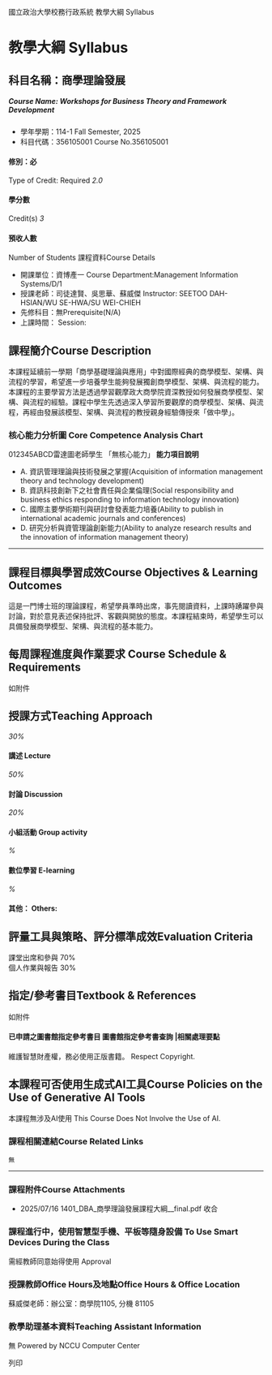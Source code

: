 國立政治大學校務行政系統 教學大綱 Syllabus
# 教學大綱 Syllabus
##  科目名稱：商學理論發展
#####  Course Name: Workshops for Business Theory and Framework Development
  * 學年學期：114-1 Fall Semester, 2025 
  * 科目代碼：356105001 Course No.356105001


#### 修別：必
Type of Credit: Required 
_2.0_
#### 學分數
Credit(s)
_3_
#### 預收人數
Number of Students
課程資料Course Details
  * 開課單位：資博產一 Course Department:Management Information Systems/D/1 
  * 授課老師：司徒達賢、吳思華、蘇威傑 Instructor: SEETOO DAH-HSIAN/WU SE-HWA/SU WEI-CHIEH 
  * 先修科目：無Prerequisite(N/A)
  * 上課時間： Session: 


##  課程簡介Course Description
本課程延續前一學期「商學基礎理論與應用」中對國際經典的商學模型、架構、與流程的學習，希望進一步培養學生能夠發展獨創商學模型、架構、與流程的能力。本課程的主要學習方法是透過學習觀摩政大商學院資深教授如何發展商學模型、架構、與流程的經驗。課程中學生先透過深入學習所要觀摩的商學模型、架構、與流程，再經由發展該模型、架構、與流程的教授親身經驗傳授來「做中學」。
###  核心能力分析圖 Core Competence Analysis Chart
012345ABCD雷達圖老師學生
「無核心能力」 
**能力項目說明**
  * A. 資訊管理理論與技術發展之掌握(Acquisition of information management theory and technology development)
  * B. 資訊科技創新下之社會責任與企業倫理(Social responsibility and business ethics responding to information technology innovation)
  * C. 國際主要學術期刊與研討會發表能力培養(Ability to publish in international academic journals and conferences)
  * D. 研究分析與資管理論創新能力(Ability to analyze research results and the innovation of information management theory)


* * *
##  課程目標與學習成效Course Objectives & Learning Outcomes 
這是一門博士班的理論課程，希望學員準時出席，事先閱讀資料，上課時踴躍參與討論，對於意見表述保持批評、客觀與開放的態度。本課程結束時，希望學生可以具備發展商學模型、架構、與流程的基本能力。
##  每周課程進度與作業要求 Course Schedule & Requirements
如附件
##  授課方式Teaching Approach
_30%_
####  講述 Lecture
_50%_
####  討論 Discussion
_20%_
####  小組活動 Group activity
_%_
####  數位學習 E-learning
_%_
####  其他： Others:
##  評量工具與策略、評分標準成效Evaluation Criteria
課堂出席和參與 70%   
個人作業與報告 30%
##  指定/參考書目Textbook & References
如附件
####  已申請之圖書館指定參考書目  圖書館指定參考書查詢 |相關處理要點
維護智慧財產權，務必使用正版書籍。 Respect Copyright.
##  本課程可否使用生成式AI工具Course Policies on the Use of Generative AI Tools
本課程無涉及AI使用 This Course Does Not Involve the Use of AI.
###  課程相關連結Course Related Links
```
無
```

* * *
###  課程附件Course Attachments
  * 2025/07/16 1401_DBA_商學理論發展課程大綱__final.pdf  收合 


###  課程進行中，使用智慧型手機、平板等隨身設備 To Use Smart Devices During the Class
需經教師同意始得使用  Approval
###  授課教師Office Hours及地點Office Hours & Office Location
蘇威傑老師：辦公室：商學院1105, 分機 81105 
###  教學助理基本資料Teaching Assistant Information
無
Powered by NCCU Computer Center
  
列印
